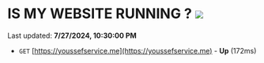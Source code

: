 # IS MY WEBSITE RUNNING ? [![](https://img.shields.io/static/v1?label=Sponsor&message=%E2%9D%A4&logo=GitHub&color=%23fe8e86)](https://github.com/sponsors/Youssef-Lehmam)

Last updated: **7/27/2024, 10:30:00 PM**

- `GET` [https://youssefservice.me](https://youssefservice.me) - **Up** (172ms)

